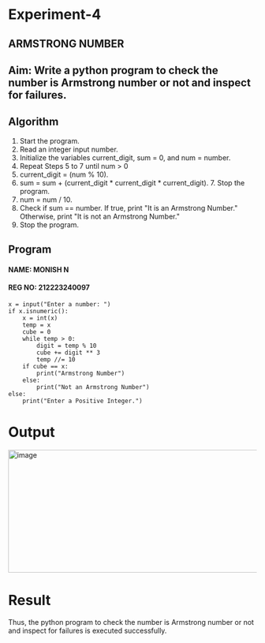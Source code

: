 # Experiment-4

## ARMSTRONG NUMBER 
## Aim:  Write a python program to check the number is Armstrong number or not and inspect for failures. 

## Algorithm
1.	Start the program.
2. Read an integer input number.
3. Initialize the variables current_digit, sum = 0, and num = number.
4. Repeat Steps 5 to 7 until num > 0
5. current_digit = (num % 10).
6. sum = sum + (current_digit * current_digit * current_digit). 7. Stop the program.
7. num = num / 10.
8. Check if sum == number. If true, print "It is an Armstrong Number." Otherwise, print "It is not an Armstrong Number."
9. Stop the program. 

## Program
#### NAME: MONISH N
#### REG NO: 212223240097
```
x = input("Enter a number: ")  
if x.isnumeric():  
    x = int(x)  
    temp = x  
    cube = 0  
    while temp > 0:  
        digit = temp % 10  
        cube += digit ** 3  
        temp //= 10  
    if cube == x:  
        print("Armstrong Number")  
    else:  
        print("Not an Armstrong Number")  
else:  
    print("Enter a Positive Integer.")

```
# Output
<img width="656" height="249" alt="image" src="https://github.com/user-attachments/assets/40e068b4-f63d-43ec-a89f-f280b19b0257" />

# Result
Thus, the python program to check the number is Armstrong number or not and inspect for failures is executed successfully.
